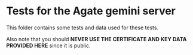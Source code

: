 # Tests for the Agate gemini server

This folder contains some tests and data used for these tests.

Also note that you should **NEVER USE THE CERTIFICATE AND KEY DATA PROVIDED HERE** since it is public.

